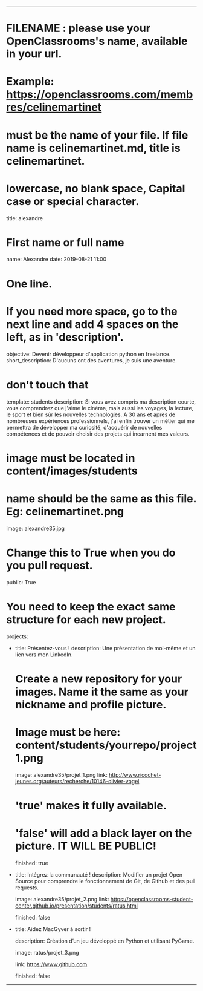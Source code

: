 ---

# FILENAME : please use your OpenClassrooms's name, available in your url.
# Example: https://openclassrooms.com/membres/celinemartinet
# must be the name of your file. If file name is celinemartinet.md, title is celinemartinet.
# lowercase, no blank space, Capital case or special character.
title: alexandre


# First name or full name
name: Alexandre
date: 2019-08-21 11:00


# One line.
# If you need more space, go to the next line and add 4 spaces on the left, as in 'description'.
objective: Devenir développeur d'application python en freelance.
short_description: D'aucuns ont des aventures, je suis une aventure.


# don't touch that
template: students
description:
    Si vous avez compris ma description courte, vous comprendrez que j'aime le cinéma, mais aussi les voyages, la lecture, le sport et bien sûr les nouvelles technologies. A 30 ans et après de nombreuses expériences professionnels, j'ai enfin trouver un métier qui me permettra de développer ma curiosité, d'acquérir de nouvelles compétences et de pouvoir choisir des projets qui incarnent mes valeurs.
	

# image must be located in content/images/students
# name should be the same as this file. Eg: celinemartinet.png
image: alexandre35.jpg


# Change this to True when you do you pull request.
public: True


# You need to keep the exact same structure for each new project.
projects:

  - title: Présentez-vous !
    description: Une présentation de moi-même et un lien vers mon LinkedIn.

    # Create a new repository for your images. Name it the same as your nickname and profile picture.
    # Image must be here: content/students/yourrepo/project1.png
    image: alexandre35/projet_1.png
    link: http://www.ricochet-jeunes.org/auteurs/recherche/10146-olivier-vogel

    # 'true' makes it fully available.
    # 'false' will add a black layer on the picture. IT WILL BE PUBLIC!
    finished: true

  - title: Intégrez la communauté !
    description: Modifier un projet Open Source pour comprendre le fonctionnement de Git, de Github et des pull requests. 

    image: alexandre35/projet_2.png
    link: https://openclassrooms-student-center.github.io/presentation/students/ratus.html

    finished: false

  - title: Aidez MacGyver à sortir !

    description: Création d’un jeu développé en Python et utilisant PyGame.

    image: ratus/projet_3.png

    link: https://www.github.com

    finished: false

---